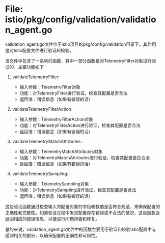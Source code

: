 # File: istio/pkg/config/validation/validation_agent.go

validation_agent.go文件位于istio项目的pkg/config/validation目录下，其作用是对Istio配置文件进行验证和校验。

该文件中包含了一系列的函数，其中一部分函数是对TelemetryFilter对象进行验证的，主要功能如下：

1. validateTelemetryFilter:
   - 输入参数：TelemetryFilter对象
   - 功能：对TelemetryFilter进行验证，检查其配置是否合法
   - 返回值：错误信息（如果有错误的话）

2. validateTelemetryFilterAction:
   - 输入参数：TelemetryFilterAction对象
   - 功能：对TelemetryFilterAction进行验证，检查其配置是否合法
   - 返回值：错误信息（如果有错误的话）

3. validateTelemetryMatchAttributes:
   - 输入参数：TelemetryMatchAttributes对象
   - 功能：对TelemetryMatchAttributes进行验证，检查其配置是否合法
   - 返回值：错误信息（如果有错误的话）

4. validateTelemetrySampling:
   - 输入参数：TelemetrySampling对象
   - 功能：对TelemetrySampling进行验证，检查其配置是否合法
   - 返回值：错误信息（如果有错误的话）

这些验证函数通过检查输入的配置对象的字段和数值是否符合规范，来确保配置的正确性和完整性。如果验证过程中发现配置存在错误或不合法的情况，这些函数会返回相应的错误信息，以便进行问题排查和修复。

总的来说，validation_agent.go文件中的函数主要用于验证和校验istio配置中与遥测相关的部分，以确保配置的正确性和可用性。

